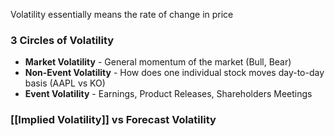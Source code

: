 
Volatility essentially means the rate of change in price

### 3 Circles of Volatility

-  **Market Volatility** - General momentum of the market (Bull, Bear)
-  **Non-Event Volatility** - How does one individual stock moves day-to-day basis (AAPL vs KO)
-  **Event Volatility** - Earnings, Product Releases, Shareholders Meetings


### [[Implied Volatility]] vs Forecast Volatility






